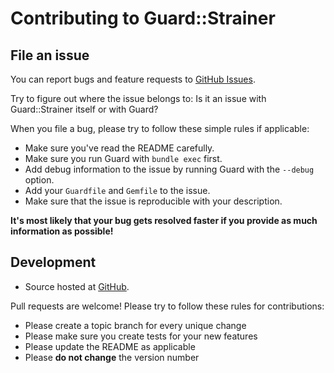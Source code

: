 # Contributing to Guard::Strainer

## File an issue

You can report bugs and feature requests to [GitHub Issues](https://github.com/wingrunr21/guard-strainer/issues).

Try to figure out where the issue belongs to: Is it an issue with Guard::Strainer itself or with Guard?

When you file a bug, please try to follow these simple rules if applicable:

* Make sure you've read the README carefully.
* Make sure you run Guard with `bundle exec` first.
* Add debug information to the issue by running Guard with the `--debug` option.
* Add your `Guardfile` and `Gemfile` to the issue.
* Make sure that the issue is reproducible with your description.

**It's most likely that your bug gets resolved faster if you provide as much information as possible!**

Development
-----------

* Source hosted at [GitHub](https://github.com/wingrunr21/guard-strainer).

Pull requests are welcome! Please try to follow these rules for contributions:

* Please create a topic branch for every unique change
* Please make sure you create tests for your new features
* Please update the README as applicable
* Please **do not change** the version number
